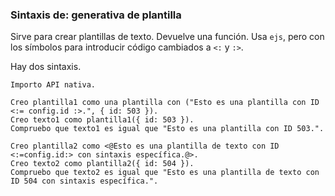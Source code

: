 ### Sintaxis de: generativa de plantilla

Sirve para crear plantillas de texto. Devuelve una función. Usa `ejs`, pero con los símbolos para introducir código cambiados a `<:` y `:>`.

Hay dos sintaxis.

```calo
Importo API nativa.

Creo plantilla1 como una plantilla con ("Esto es una plantilla con ID <:= config.id :>.", { id: 503 }).
Creo texto1 como plantilla1({ id: 503 }).
Compruebo que texto1 es igual que "Esto es una plantilla con ID 503.".

Creo plantilla2 como <@Esto es una plantilla de texto con ID <:=config.id:> con sintaxis específica.@>.
Creo texto2 como plantilla2({ id: 504 }).
Compruebo que texto2 es igual que "Esto es una plantilla de texto con ID 504 con sintaxis específica.".
```